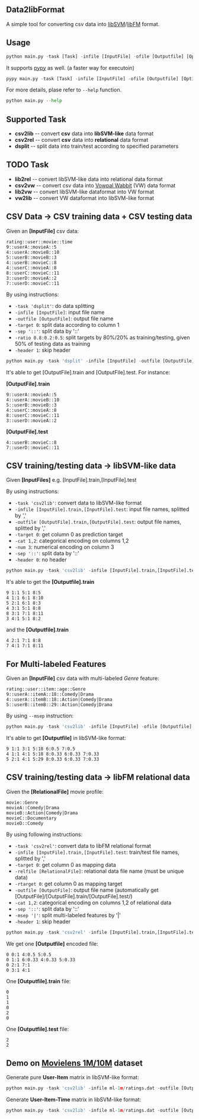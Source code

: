 ## Data2libFormat
A simple tool for converting csv data into [libSVM](http://www.csie.ntu.edu.tw/~cjlin/libsvm/)/[libFM](http://www.libfm.org/) format.

## Usage
```python
python main.py -task [Task] -infile [InputFile] -ofile [Outputfile] [Options]
```

It supports [pypy](http://pypy.org/) as well. (a faster way for executoin)
```python
pypy main.py -task [Task] -infile [InputFile] -ofile [Outputfile] [Options]
```

For more details, plase refer to `--help` function.
```python
python main.py --help
```

## Supported Task
* **csv2lib** -- convert **csv** data into **libSVM-like** data format
* **csv2rel** -- convert **csv** data into **relational** data format
* **dsplit** -- split data into train/test according to specified parameters

## TODO Task
* **lib2rel** -- convert libSVM-like data into relational data format
* **csv2vw** -- convert csv data into [Vowpal Wabbit](https://github.com/JohnLangford/vowpal_wabbit) (VW) data format
* **lib2vw** -- convert libSVM-like dataformat into VW format
* **vw2lib** -- convert VW dataformat into libSVM-like format


## CSV Data -> CSV training data + CSV testing data
Given an **[InputFile]** csv data:
```csv
rating::user::movie::time
9::userA::movieA::5
4::userA::movieB::10
5::userB::movieB::3
4::userB::movieC::8
4::userC::movieA::8
8::userC::movieC::11
3::userD::movieA::2
7::userD::movieC::11
```

By using instructions:
* `-task 'dsplit'`: do data splitting
* `-infile [InputFile]`: input file name
* `-outfile [OutputFile]`: output file name
* `-target 0`: split data according to column 1
* `-sep '::'`: split data by '::'
* `-ratio 0.8:0.2:0.5`: split targets by 80%/20% as training/testing, given 50% of testing data as training
* `-header 1`: skip header

```python
python main.py -task 'dsplit' -infile [InputFile] -outfile [OutputFile] -target 0 -sep '::' -ratio 0.8:0.2:0.5 -header 1
```

It's able to get [OutputFile].train and [OutputFile].test. For instance:

**[OutputFile].train**
```csv
9::userA::movieA::5
4::userA::movieB::10
5::userB::movieB::3
4::userC::movieA::8
8::userC::movieC::11
3::userD::movieA::2
```
**[OutputFile].test**
```csv
4::userB::movieC::8
7::userD::movieC::11
```

## CSV training/testing data -> libSVM-like data
Given **[InputFiles]** e.g. [InputFile].train,[InputFile].test

By using instructions:
* `-task 'csv2lib'`: convert data to libSVM-like format
* `-infile [InputFile].train,[InputFile].test`: input file names, splitted by ','
* `-outfile [OutputFile].train,[OutputFile].test`: output file names, splitted by ','
* `-target 0`: get column 0 as prediction target
* `-cat 1,2`: categorical encoding on columns 1,2
* `-num 3`: numerical encoding on column 3
* `-sep '::'`: split data by '::'
* `-header 0`: no header

```python
python main.py -task 'csv2lib' -infile [InputFile].train,[InputFile].test -outfile [OutputFile].train,[OutputFile].test -target 0 -cat 1,2 -num 3 -sep '::' -header 0
```

It's able to get the **[Outputfile].train**
```csv
9 1:1 5:1 8:5
4 1:1 6:1 8:10
5 2:1 6:1 8:3
4 3:1 5:1 8:8
8 3:1 7:1 8:11
3 4:1 5:1 8:2
```
and the **[Outputfile].train**
```csv
4 2:1 7:1 8:8
7 4:1 7:1 8:11
```

## For Multi-labeled Features
Given an **[InputFile]** csv data with multi-labeled *Genre* feature:
```csv
rating::user::item::age::Genre
9::userA::itemA::18::Comedy|Drama
4::userA::itemB::18::Action|Comedy|Drama
5::userB::itemB::29::Action|Comedy|Drama
```
By using `--msep` instruction:
```python
python main.py -task 'csv2lib' -infile [InputFile] -ofile [Outputfile] -target 0 -cat 1,2,4 -num 3 -sep '::' -msep '|' -head 1
```
It's able to get **[Outputfile]** in libSVM-like format:
```
9 1:1 3:1 5:18 6:0.5 7:0.5
4 1:1 4:1 5:18 8:0.33 6:0.33 7:0.33
5 2:1 4:1 5:29 8:0.33 6:0.33 7:0.33
```

## CSV training/testing data -> libFM relational data
Given the **[RelationalFile]** movie profile:
```csv
movie::Genre
movieA::Comedy|Drama
movieB::Action|Comedy|Drama
movieC::Documentary
movieD::Comedy
```

By using following instructions:
* `-task 'csv2rel'`: convert data to libFM relational format
* `-infile [InputFile].train,[InputFile].test`: train/test file names, splitted by ','
* `-target 0`: get column 0 as mapping data
* `-relfile [RelationalFile]`: relational data file name (must be unique data)
* `-rtarget 0`: get column 0 as mapping target
* `-outfile [OutputFile]`: output file name (automatically get [OutputFile]/[OutputFile].train/[OutputFile].test/)
* `-cat 1,2`: categorical encoding on columns 1,2 of relational data
* `-sep '::'`: split data by '::'
* `-msep '|'`: split multi-labeled features by '|'
* `-header 1`: skip header

```python
python main.py -task 'csv2rel' -infile [InputFile].train,[InputFile].test -target 0 -relfile [RelationalFile] -rtarget 0 -ofile [Outputfile]  -cat 1,2 -sep '::' -msep '|' -head 1
```
We get one **[Outputfile]** encoded file:
```csv
0 0:1 4:0.5 5:0.5
0 1:1 6:0.33 4:0.33 5:0.33
0 2:1 7:1
0 3:1 4:1
```
One **[Outputfile].train** file:
```csv
0
1
1
0
2
0
```
One **[Outputfile].test** file:
```csv
2
2
```

## Demo on [Movielens 1M/10M](http://grouplens.org/datasets/movielens/) dataset
Generate pure **User-Item** matrix in libSVM-like format:
```python
python main.py -task 'csv2lib' -infile ml-1m/ratings.dat -outfile [Outputfile] -sep '::' -target 2 -cat 0,1 -header 0
```

Generate **User-Item-Time** matrix in libSVM-like format:
```python
python main.py -task 'csv2lib' -infile ml-1m/ratings.dat -outfile [Outputfile] -sep '::' -target 2 -cat 0,1 -num 2 -header 0
```
